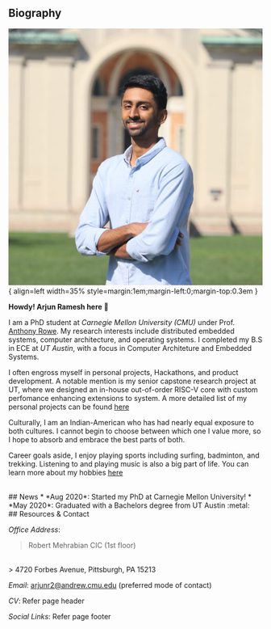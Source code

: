 
## Biography
![title](assets/Headshot_Portrait.jpg){ align=left width=35% style=margin:1em;margin-left:0;margin-top:0.3em }

**Howdy! Arjun Ramesh here :wave:**

I am a PhD student at *Carnegie Mellon University (CMU)* under Prof. [Anthony Rowe](https://users.ece.cmu.edu/~agr/).
My research interests include distributed embedded systems, computer architecture, 
and operating systems. I completed my B.S in ECE at *UT Austin*, with a focus in Computer 
Architeture and Embedded Systems. 

I often engross myself in personal projects, Hackathons, and
product development. A notable mention is my senior capstone research project at UT, where we
designed an in-house out-of-order RISC-V core with custom perfomance
enhancing extensions to system. A more detailed list of my personal projects can be found [here](projects)

Culturally, I am an Indian-American who has had nearly equal exposure to both cultures. I cannot
begin to choose between which one I value more, so I hope to absorb and embrace the best 
parts of both. 

Career goals aside, I enjoy playing sports including surfing, badminton, and trekking. Listening
to and playing music is also a big part of life. You can learn more about my hobbies [here](hobbies)


<br/>
## News
* *Aug 2020*: Started my PhD at Carnegie Mellon University!
* *May 2020*: Graduated with a Bachelors degree from UT Austin :metal: 

<br/>
## Resources & Contact

*Office Address*:
> Robert Mehrabian CIC (1st floor)
<br/>
> 4720 Forbes Avenue, Pittsburgh, PA 15213

*Email*: [arjunr2@andrew.cmu.edu](mailto:arjunr2@andrew.cmu.edu) (preferred mode of contact)

*CV*: Refer page header

*Social Links*: Refer page footer

<br/>
<br/>

